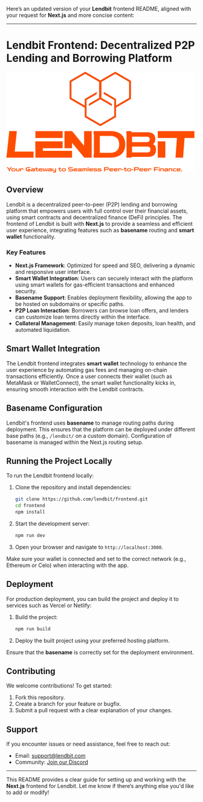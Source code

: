 Here’s an updated version of your **Lendbit** frontend README, aligned with your request for **Next.js** and more concise content:

---

# Lendbit Frontend: Decentralized P2P Lending and Borrowing Platform

![Lendbit Logo](public/orange-logo-vertical.png)

## Overview

Lendbit is a decentralized peer-to-peer (P2P) lending and borrowing platform that empowers users with full control over their financial assets, using smart contracts and decentralized finance (DeFi) principles. The frontend of Lendbit is built with **Next.js** to provide a seamless and efficient user experience, integrating features such as **basename** routing and **smart wallet** functionality.

### Key Features

- **Next.js Framework**: Optimized for speed and SEO, delivering a dynamic and responsive user interface.
- **Smart Wallet Integration**: Users can securely interact with the platform using smart wallets for gas-efficient transactions and enhanced security.
- **Basename Support**: Enables deployment flexibility, allowing the app to be hosted on subdomains or specific paths.
- **P2P Loan Interaction**: Borrowers can browse loan offers, and lenders can customize loan terms directly within the interface.
- **Collateral Management**: Easily manage token deposits, loan health, and automated liquidation.

## Smart Wallet Integration

The Lendbit frontend integrates **smart wallet** technology to enhance the user experience by automating gas fees and managing on-chain transactions efficiently. Once a user connects their wallet (such as MetaMask or WalletConnect), the smart wallet functionality kicks in, ensuring smooth interaction with the Lendbit contracts.

## Basename Configuration

Lendbit's frontend uses **basename** to manage routing paths during deployment. This ensures that the platform can be deployed under different base paths (e.g., `/lendbit/` on a custom domain). Configuration of basename is managed within the Next.js routing setup.

## Running the Project Locally

To run the Lendbit frontend locally:

1. Clone the repository and install dependencies:

   ```bash
   git clone https://github.com/lendbit/frontend.git
   cd frontend
   npm install
   ```

2. Start the development server:

   ```bash
   npm run dev
   ```

3. Open your browser and navigate to `http://localhost:3000`.

Make sure your wallet is connected and set to the correct network (e.g., Ethereum or Celo) when interacting with the app.

## Deployment

For production deployment, you can build the project and deploy it to services such as Vercel or Netlify:

1. Build the project:

   ```bash
   npm run build
   ```

2. Deploy the built project using your preferred hosting platform.

Ensure that the **basename** is correctly set for the deployment environment.

## Contributing

We welcome contributions! To get started:

1. Fork this repository.
2. Create a branch for your feature or bugfix.
3. Submit a pull request with a clear explanation of your changes.

## Support

If you encounter issues or need assistance, feel free to reach out:

- Email: support@lendbit.com
- Community: [Join our Discord](https://discord.com/invite/lendbit)

---

This README provides a clear guide for setting up and working with the **Next.js** frontend for Lendbit. Let me know if there’s anything else you'd like to add or modify!